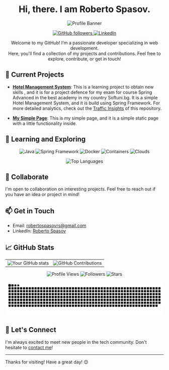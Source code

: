 <h1 align="center">
   Hi, there. I am Roberto Spasov.
</h1>

<p align="center">
  <img src="https://img-cdn.pixlr.com/image-generator/history/65bb506dcb310754719cf81f/ede935de-1138-4f66-8ed7-44bd16efc709/medium.webp" alt="Profile Banner" style="max-width: 100%; height: auto;" />
</p>

<p align="center">
  <a href="https://github.com/robsunnn">
    <img src="https://img.shields.io/github/followers/robsunnn?label=Follow&style=social" alt="GitHub followers" />
  </a>
  <a href="https://www.linkedin.com/in/roberto-spasov-3305a4228/">
    <img src="https://img.shields.io/badge/LinkedIn-Connect-blue" alt="LinkedIn" />
  </a>
</p>

<p align="center">
  Welcome to my GitHub! I'm a passionate developer specializing in web development. <br>
  Here, you'll find a collection of my projects and contributions. Feel free to explore, contribute, or get in touch!
</p>



## 🔭 Current Projects
- **[Hotel Management System](https://github.com/robsunnn/hotelapp)**: This is a learning project to obtain new skills , and it is for a project defence for
my exam for course Spring Advanced in the best academy in my country Softuni.bg. It is a simple Hotel Management System, and it is build using Spring Framework.
For more detailed analytics, check out the [Traffic Insights](https://github.com/robsunnn/hotelapp/graphs/traffic) of this repository.

- **[My Simple Page](https://github.com/robsunnn/robsunnn.github.io)**: This is my simple page, and it is a simple static page with a little functionality inside.


## 🌱 Learning and Exploring

<div align="center">
  <img src="https://img.shields.io/badge/Java-ED8B00?style=for-the-badge&logo=openjdk&logoColor=white" alt="Java" />
  <img src="https://img.shields.io/badge/Spring-6DB33F?style=for-the-badge&logo=spring&logoColor=white" alt="Spring Framework" />
  <img src="https://img.shields.io/badge/Docker-2496ED?style=for-the-badge&logo=docker&logoColor=white" alt="Docker" />
  <img src="https://img.shields.io/badge/Containers-4285F4?style=for-the-badge&logo=google-cloud&logoColor=white" alt="Containers" />
  <img src="https://img.shields.io/badge/Clouds-4285F4?style=for-the-badge&logo=google-cloud&logoColor=white" alt="Clouds" />
</div>

<!-- Top Languages Section -->
<p align="center">
  <img src="https://github-readme-stats.vercel.app/api/top-langs/?username=robsunnn&layout=compact&theme=radical" alt="Top Languages" />
</p>

## 🤝 Collaborate
I'm open to collaboration on interesting projects. Feel free to reach out if you have an idea or project in mind!

## 📫 Get in Touch
- Email: [robertospasovrs@gmail.com](mailto:robertospasovrs@gmail.com)
- LinkedIn: [Roberto Spasov](https://www.linkedin.com/in/roberto-spasov-3305a4228/)

## 📈 GitHub Stats

<table>
  <tr>
    <td>
      <img  src="https://github-readme-stats.vercel.app/api?username=robsunnn&show_icons=true&theme=radical" alt="Your GitHub stats" />
    </td>
    <td>
      <img src="https://github-readme-streak-stats.herokuapp.com/?user=robsunnn&theme=radical" alt="GitHub Contributions" />
    </td>
  </tr>
</table>
<div display: flex align="center">
  <img src="https://komarev.com/ghpvc/?username=robsunnn&color=blue" alt="Profile Views" />
  <img src="https://img.shields.io/github/followers/robsunnn?label=Followers&style=social" alt="Followers" />
  <img src="https://img.shields.io/github/stars/robsunnn?label=Stars&style=social" alt="Stars" />
</div>
<!-- Snake Eating Contributions Section -->
<p align="center">
  <img src="https://github.com/Platane/snk/raw/output/github-contribution-grid-snake.svg" alt="GitHub Snake" />
</p>
      
<!--## 📝 Latest Blog Posts
<!-- BLOG-POST-LIST:START -->
<!-- - [Post Title 1](https://yourblog.com/post1)
 - [Post Title 2](https://yourblog.com/post2)
- [Post Title 3](https://yourblog.com/post3)
<!-- BLOG-POST-LIST:END -->
<!--
## 🏆 Achievements
- **Award 1**: Description of award 1.
- **Award 2**: Description of award 2.
- **Award 3**: Description of award 3.
-->
## 💬 Let's Connect
I'm always excited to meet new people in the tech community. Don't hesitate to [contact me](mailto:robertospasovrs@gmail.com)!

---

Thanks for visiting! Have a great day! 😊
